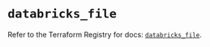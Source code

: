 # `databricks_file`

Refer to the Terraform Registry for docs: [`databricks_file`](https://registry.terraform.io/providers/databricks/databricks/1.45.0/docs/resources/file).

